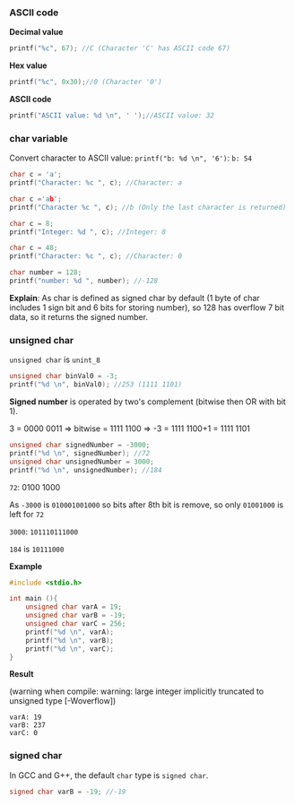 ### ASCII code

**Decimal value**

```c    
printf("%c", 67); //C (Character 'C' has ASCII code 67)
```

**Hex value**

```c
printf("%c", 0x30);//0 (Character '0')
```

**ASCII code**

```c
printf("ASCII value: %d \n", ' ');//ASCII value: 32 
```

### char variable

Convert character to ASCII value: ``printf("b: %d \n", '6')``: ``b: 54``

```c
char c = 'a';  
printf("Character: %c ", c); //Character: a
```

```c
char c ='ab';
printf("Character %c ", c); //b (Only the last character is returned)
```

```c
char c = 8;
printf("Integer: %d ", c); //Integer: 8
```

```c
char c = 48;
printf("Character: %c ", c); //Character: 0
```

```c
char number = 128;
printf("number: %d ", number); //-128
```

**Explain**: As char is defined as signed char by default (1 byte of char includes 1 sign bit and 6 bits for storing number), so 128 has overflow 7 bit data, so it returns the signed number.

### unsigned char

``unsigned char`` is ``unint_8``

```c
unsigned char binVal0 = -3;
printf("%d \n", binVal0); //253 (1111 1101)
```

**Signed number** is operated by two's complement (bitwise then OR with bit 1).

3 = 0000 0011 => bitwise = 1111 1100
=> -3 = 1111 1100+1 = 1111 1101

```c
unsigned char signedNumber = -3000;
printf("%d \n", signedNumber); //72
unsigned char unsignedNumber = 3000;
printf("%d \n", unsignedNumber); //184
```

``72``: 0100 1000

As ``-3000`` is ``010001001000`` so bits after 8th bit is remove, so only ``01001000`` is left for ``72``

``3000``: ``101110111000``

``184`` is ``10111000``

**Example**

```c
#include <stdio.h>

int main (){
 	unsigned char varA = 19;
    unsigned char varB = -19;
    unsigned char varC = 256;
    printf("%d \n", varA);
    printf("%d \n", varB);
    printf("%d \n", varC);
}
```

**Result**

(warning when compile: warning: large integer implicitly truncated to unsigned type [-Woverflow])

```
varA: 19
varB: 237
varC: 0
```

### signed char

In GCC and G++, the default ``char`` type is ``signed char``.

```c
signed char varB = -19; //-19
```
